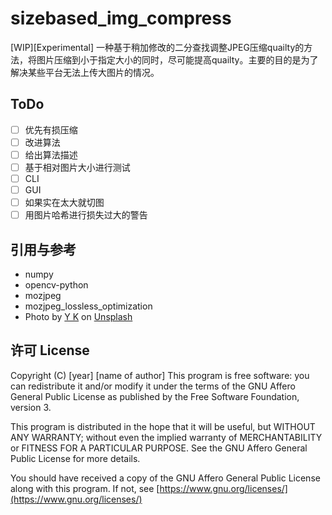 # sizebased_img_compress

[WIP][Experimental] 一种基于稍加修改的二分查找调整JPEG压缩quailty的方法，将图片压缩到小于指定大小的同时，尽可能提高quailty。主要的目的是为了解决某些平台无法上传大图片的情况。

## ToDo

- [ ] 优先有损压缩
- [ ] 改进算法
- [ ] 给出算法描述
- [ ] 基于相对图片大小进行测试
- [ ] CLI
- [ ] GUI
- [ ] 如果实在太大就切图
- [ ] 用图片哈希进行损失过大的警告

## 引用与参考

- numpy
- opencv-python
- mozjpeg
- mozjpeg_lossless_optimization
- Photo by [Y K](https://unsplash.com/@yokeboy?utm_source=unsplash&utm_medium=referral&utm_content=creditCopyText) on [Unsplash](https://unsplash.com/photos/-e6Xu27_T50?utm_source=unsplash&utm_medium=referral&utm_content=creditCopyText)

## 许可 License

Copyright (C) [year] [name of author]
This program is free software: you can redistribute it and/or modify it under the terms of
the GNU Affero General Public License as published by the Free Software Foundation, version 3.

This program is distributed in the hope that it will be useful, but WITHOUT ANY WARRANTY;
without even the implied warranty of MERCHANTABILITY or FITNESS FOR A PARTICULAR PURPOSE.
See the GNU Affero General Public License for more details.

You should have received a copy of the GNU Affero General Public License along with this program.
If not, see [https://www.gnu.org/licenses/](https://www.gnu.org/licenses/)
